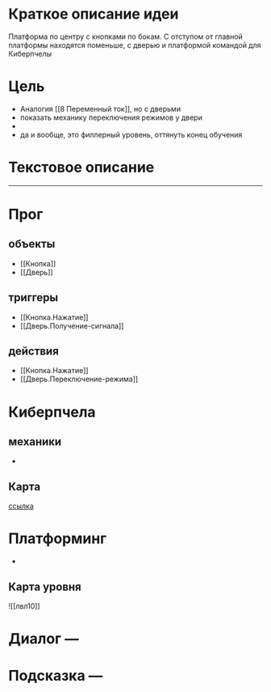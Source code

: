 # Краткое описание идеи
Платформа по центру с кнопками по бокам. С отступом от главной платформы находятся поменьше, с дверью и платформой командой для Киберпчелы

# Цель
- Аналогия [[8 Переменный ток]], но с дверьми
- показать механику переключения режимов у двери
- 
- да и вообще, это филлерный уровень, оттянуть конец обучения

# Текстовое описание
---

# Прог

## объекты 
- [[Кнопка]]
- [[Дверь]]

## триггеры
- [[Кнопка.Нажатие]]
- [[Дверь.Получение-сигнала]]

## действия
- [[Кнопка.Нажатие]]
- [[Дверь.Переключение-режима]]

# Киберпчела
## механики
-

## Карта
[ссылка](https://docs.google.com/spreadsheets/d/10hSqpxkE7b8GwJScm_PEeFg7FxJYp89Tl0yUF4k4-QU/edit#gid=1783556145)

# Платформинг
-

## Карта уровня
![[лвл10]]

# Диалог —
# Подсказка — 